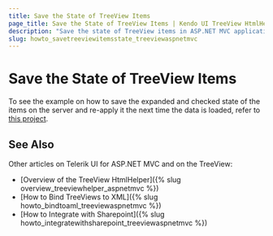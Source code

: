 ```yaml
---
title: Save the State of TreeView Items
page_title: Save the State of TreeView Items | Kendo UI TreeView HtmlHelper
description: "Save the state of TreeView items in ASP.NET MVC applications."
slug: howto_savetreeviewitemsstate_treeviewaspnetmvc
---
```


# Save the State of TreeView Items

To see the example on how to save the expanded and checked state of the items on the server and re-apply it the next time the data is loaded, refer to [this project](https://github.com/telerik/ui-for-aspnet-mvc-examples/tree/master/treeview/SavingItemsState).

## See Also

Other articles on Telerik UI for ASP.NET MVC and on the TreeView:

* [Overview of the TreeView HtmlHelper]({% slug overview_treeviewhelper_aspnetmvc %})
* [How to Bind TreeViews to XML]({% slug howto_bindtoaml_treeviewaspnetmvc %})
* [How to Integrate with Sharepoint]({% slug howto_integratewithsharepoint_treeviewaspnetmvc %})
